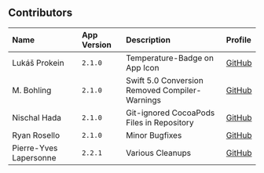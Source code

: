 ## Contributors

| Name | App Version | Description | Profile |
|:--|:--|:--|:--|
| Lukáš Prokein  | `2.1.0` | Temperature-Badge on App Icon | [GitHub](https://github.com/lprokein) |
| M. Bohling | `2.1.0` | Swift 5.0 Conversion <br>Removed Compiler-Warnings | [GitHub](https://github.com/mbohling) |
| Nischal Hada | `2.1.0` | Git-ignored CocoaPods Files in Repository | [GitHub](https://github.com/hadanischal) |
| Ryan Rosello | `2.1.0` | Minor Bugfixes| [GitHub](https://github.com/roselloryan) |
| Pierre-Yves Lapersonne  | `2.2.1` | Various Cleanups | [GitHub](https://github.com/pylapp) |
